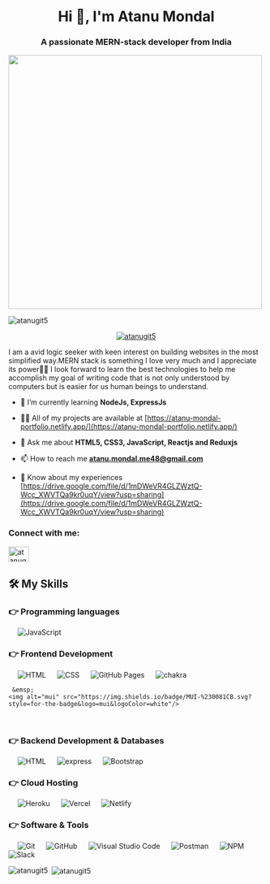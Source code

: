 
 <h1 align="center">Hi 👋, I'm Atanu Mondal</h1>
<h3 align="center">A passionate MERN-stack developer from India</h3>
<img height="500px" src="https://r7q6w9z6.rocketcdn.me/career/wp-content/uploads/2020/03/hello.gif">

<p align="left"> <img src="https://komarev.com/ghpvc/?username=atanugit5&label=Profile%20views&color=0e75b6&style=flat" alt="atanugit5" /> </p>
<p align="center"> <a href="https://github.com/ryo-ma/github-profile-trophy"><img src="https://github-profile-trophy.vercel.app/?username=atanugit5" alt="atanugit5" /></a> </p>

<p> I am a avid logic seeker with keen interest on building websites in the most simplified way.MERN stack is something I love very much and I appreciate its power💪🏿 I look forward to learn the best technologies to help me accomplish my goal of writing code that is not only understood by computers but is easier for us human beings to understand.</p>

- 🌱 I’m currently learning **NodeJs, ExpressJs**

- 👨‍💻 All of my projects are available at [https://atanu-mondal-portfolio.netlify.app/](https://atanu-mondal-portfolio.netlify.app/)

- 💬 Ask me about **HTML5, CSS3, JavaScript, Reactjs and Reduxjs**

- 📫 How to reach me **atanu.mondal.me48@gmail.com**

- 📄 Know about my experiences [https://drive.google.com/file/d/1mDWeVR4GLZWztQ-Wcc_XWVTQa9kr0uqY/view?usp=sharing](https://drive.google.com/file/d/1mDWeVR4GLZWztQ-Wcc_XWVTQa9kr0uqY/view?usp=sharing)

<h3 align="left">Connect with me:</h3>
<p align="left">
<a href="https://www.linkedin.com/in/atanumondal5344/" target="blank"><img align="center" src="https://raw.githubusercontent.com/rahuldkjain/github-profile-readme-generator/master/src/images/icons/Social/linked-in-alt.svg" alt="atanugit5" height="30" width="40" /></a></p>
 


## 🛠️ My Skills

### 👉 Programming languages

<p align="left"> 
  &emsp; 
     <img alt="JavaScript" src="https://img.shields.io/badge/javascript-%23323330.svg?style=for-the-badge&logo=javascript&logoColor=%23F7DF1E">
  &emsp;

</p>

### 👉 Frontend Development

<p align="left"> 
  &emsp; 
   <img alt="HTML" src="https://img.shields.io/badge/html-%23E34F26.svg?style=for-the-badge&logo=html5&logoColor=white">
  &emsp;
    <img alt="CSS" src="https://img.shields.io/badge/CSS-%231572B6.svg?style=for-the-badge&logo=css3&logoColor=white">
   &emsp;
     <img alt="GitHub Pages" src="https://img.shields.io/badge/react-%2320232a.svg?style=for-the-badge&logo=react&logoColor=%2361DAFB">
&emsp; 
    <img alt="chakra" src="https://img.shields.io/badge/chakra-%234ED1C5.svg?style=for-the-badge&logo=chakraui&logoColor=black">

     &emsp;
    <img alt="mui" src="https://img.shields.io/badge/MUI-%230081CB.svg?style=for-the-badge&logo=mui&logoColor=white"/>
  &emsp;
</p>


### 👉 Backend Development & Databases


<p align="left"> 
  &emsp; 
   <img alt="HTML" src="https://img.shields.io/badge/node.js-6DA55F?style=for-the-badge&logo=node.js&logoColor=white">
  &emsp;
    <img alt="express" src="https://img.shields.io/badge/express.js-%23404d59.svg?style=for-the-badge&logo=express&logoColor=%2361DAFB">
   &emsp;
    <img alt="Bootstrap" src="https://img.shields.io/badge/MongoDB-%234ea94b.svg?style=for-the-badge&logo=mongodb&logoColor=white"/>
</p>


### 👉 Cloud Hosting


<p align="left">
  &emsp;
    <img alt="Heroku" src="https://img.shields.io/badge/heroku-%23430098.svg?style=for-the-badge&logo=heroku&logoColor=white">
  &emsp;
   <img alt="Vercel" src="https://img.shields.io/badge/vercel-%23000000.svg?style=for-the-badge&logo=vercel&logoColor=white"> 
  &emsp;
    <img alt="Netlify" src="https://img.shields.io/badge/netlify-%23000000.svg?style=for-the-badge&logo=netlify&logoColor=#00C7B7">
  &emsp;
</p>
 
### 👉 Software & Tools

<p>
  &emsp;
<img alt="Git" src="https://img.shields.io/badge/git-%23F05033.svg?style=for-the-badge&logo=git&logoColor=white">
&emsp;
   <img alt="GitHub" src="https://img.shields.io/badge/github-%23121011.svg?style=for-the-badge&logo=github&logoColor=white">
&emsp;
  <img alt="Visual Studio Code" src="https://img.shields.io/badge/Visual%20Studio%20Code-0078d7.svg?style=for-the-badge&logo=visual-studio-code&logoColor=white">
      &emsp;
    <img alt="Postman" src="https://img.shields.io/badge/Postman-FF6C37?style=for-the-badge&logo=postman&logoColor=white">
      &emsp;
        <img alt="NPM" src="https://img.shields.io/badge/NPM-%234ED1C5.svg?style=for-the-badge&logo=Npm&logoColor=black">
    &emsp;
          <img alt="Slack" src="https://img.shields.io/badge/Slack-4A154B?style=for-the-badge&logo=slack&logoColor=white">
    &emsp;

</p>





<p><img align="left" src="https://github-readme-stats.vercel.app/api/top-langs?username=atanugit5&show_icons=true&locale=en&layout=compact" alt="atanugit5" /></p>

<p>&nbsp;<img align="center" src="https://github-readme-stats.vercel.app/api?username=atanugit5&show_icons=true&locale=en" alt="atanugit5" /></p>

<!-- <p><img align="center" src="https://github-readme-streak-stats.herokuapp.com/?user=atanugit5&" alt="anandrajsingh05" /></p> -->
